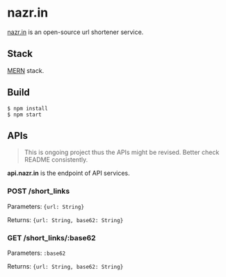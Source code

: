 # nazr.in

[nazr.in](http://nazr.in) is an open-source url shortener service.

## Stack

[MERN](http://mern.io) stack.

## Build

```
$ npm install
$ npm start
```

## APIs

> This is ongoing project thus the APIs might be revised. Better check README consistently.

__api.nazr.in__ is the endpoint of API services.

### POST /short_links

Parameters: `{url: String}`

Returns: `{url: String, base62: String}`

### GET /short_links/:base62

Parameters: `:base62`

Returns: `{url: String, base62: String}`
